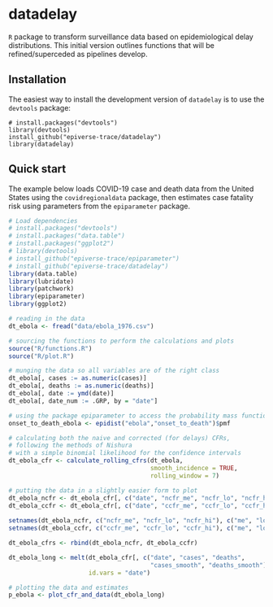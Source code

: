# datadelay

`R` package to transform surveillance data based on epidemiological delay distributions. This initial version outlines functions that will be refined/superceded as pipelines develop.

## Installation

The easiest way to install the development version of `datadelay` is to use the `devtools` package:

```
# install.packages("devtools")
library(devtools)
install_github("epiverse-trace/datadelay")
library(datadelay)
```

## Quick start

The example below loads COVID-19 case and death data from the United States using the `covidregionaldata` package, then estimates case fatality risk using parameters from the `epiparameter` package.

```r
# Load dependencies
# install.packages("devtools")
# install.packages("data.table")
# install.packages("ggplot2")
# library(devtools)
# install_github("epiverse-trace/epiparameter")
# install_github("epiverse-trace/datadelay")
library(data.table)
library(lubridate)
library(patchwork)
library(epiparameter)
library(ggplot2)

# reading in the data
dt_ebola <- fread("data/ebola_1976.csv")

# sourcing the functions to perform the calculations and plots
source("R/functions.R")
source("R/plot.R")

# munging the data so all variables are of the right class
dt_ebola[, cases := as.numeric(cases)]
dt_ebola[, deaths := as.numeric(deaths)]
dt_ebola[, date := ymd(date)]
dt_ebola[, date_num := .GRP, by = "date"]

# using the package epiparameter to access the probability mass function
onset_to_death_ebola <- epidist("ebola","onset_to_death")$pmf

# calculating both the naive and corrected (for delays) CFRs, 
# following the methods of Nishura
# with a simple binomial likelihood for the confidence intervals
dt_ebola_cfr <- calculate_rolling_cfrs(dt_ebola, 
                                       smooth_incidence = TRUE, 
                                       rolling_window = 7)

# putting the data in a slightly easier form to plot
dt_ebola_ncfr <- dt_ebola_cfr[, c("date", "ncfr_me", "ncfr_lo", "ncfr_hi")][, type := "ncfr"]
dt_ebola_ccfr <- dt_ebola_cfr[, c("date", "ccfr_me", "ccfr_lo", "ccfr_hi")][, type := "ccfr"]
             
setnames(dt_ebola_ncfr, c("ncfr_me", "ncfr_lo", "ncfr_hi"), c("me", "lo", "hi"))
setnames(dt_ebola_ccfr, c("ccfr_me", "ccfr_lo", "ccfr_hi"), c("me", "lo", "hi"))

dt_ebola_cfrs <- rbind(dt_ebola_ncfr, dt_ebola_ccfr)

dt_ebola_long <- melt(dt_ebola_cfr[, c("date", "cases", "deaths", 
                                       "cases_smooth", "deaths_smooth")],
                      id.vars = "date")

# plotting the data and estimates
p_ebola <- plot_cfr_and_data(dt_ebola_long)

```

